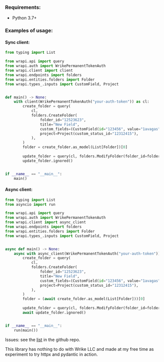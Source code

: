### Requirements:   
* Python 3.7+

### Examples of usage:

#### Sync client:

```python
from typing import List

from wrapi.api import query
from wrapi.auth import WrikePermanentTokenAuth
from wrapi.client import client
from wrapi.endpoints import folders
from wrapi.entities.folders import Folder
from wrapi.types_.inputs import CustomField, Project


def main() -> None:
    with client(WrikePermanentTokenAuth("your-auth-token")) as cl:
        create_folder = query(
            cl,
            folders.CreateFolder(
                folder_id="12523623",
                title="New Field",
                custom_fields=(CustomField(id="123456", value="1avagas"),),
                project=Project(custom_status_id="12312415"),
            ),
        )
        folder = create_folder.as_model(List[Folder])[0]
        
        update_folder = query(cl, folders.ModifyFolder(folder_id=folder.id, add_parents=("123456", )))
        update_folder.ignored()


if __name__ == "__main__":
    main()
```

#### Async client:

```python
from typing import List
from asyncio import run

from wrapi.api import query
from wrapi.auth import WrikePermanentTokenAuth
from wrapi.client import async_client
from wrapi.endpoints import folders
from wrapi.entities.folders import Folder
from wrapi.types_.inputs import CustomField, Project


async def main() -> None:
    async with async_client(WrikePermanentTokenAuth("your-auth-token")) as cl:
        create_folder = query(
            cl,
            folders.CreateFolder(
                folder_id="12523623",
                title="New Field",
                custom_fields=(CustomField(id="123456", value="1avagas"),),
                project=Project(custom_status_id="12312415"),
            ),
        )
        folder = (await create_folder.as_model(List[Folder]))[0]
        
        update_folder = query(cl, folders.ModifyFolder(folder_id=folder.id, add_parents=("123456", )))
        await update_folder.ignored()


if __name__ == "__main__":
    run(main())
```

Issues: see the [list](https://github.com/junqed/wrapi/issues) in the github repo.

This library has nothing to do with Wrike LLC and made at my free time 
as experiment to try httpx and pydantic in action.
